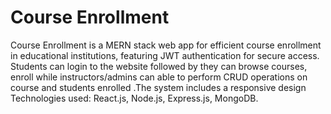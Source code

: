 # Course Enrollment 
Course Enrollment is a MERN stack web app for efficient course enrollment in educational institutions, featuring JWT authentication for secure access. 
Students can login to the website followed by they can browse courses, enroll while instructors/admins can able to perform CRUD operations on course and students enrolled .The system includes a responsive design Technologies used: React.js, Node.js, Express.js, MongoDB.

